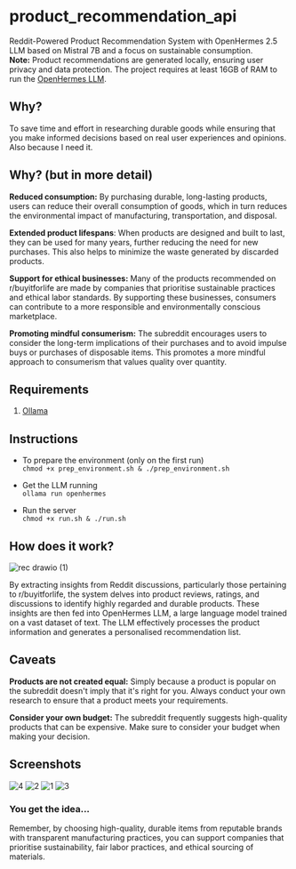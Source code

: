 # product_recommendation_api
Reddit-Powered Product Recommendation System with OpenHermes 2.5 LLM based on Mistral 7B and a focus on sustainable consumption.   
**Note:** Product recommendations are generated locally, ensuring user privacy and data protection. The project requires at least 16GB of RAM to run the [OpenHermes LLM](https://ollama.ai/library/openhermes).

## Why?

To save time and effort in researching durable goods while ensuring that you make informed decisions based on real user experiences and opinions. Also because I need it.

## Why? (but in more detail)

**Reduced consumption:** By purchasing durable, long-lasting products, users can reduce their overall consumption of goods, which in turn reduces the environmental impact of manufacturing, transportation, and disposal.

**Extended product lifespans**: When products are designed and built to last, they can be used for many years, further reducing the need for new purchases. This also helps to minimize the waste generated by discarded products.

**Support for ethical businesses:** Many of the products recommended on r/buyitforlife are made by companies that prioritise sustainable practices and ethical labor standards. By supporting these businesses, consumers can contribute to a more responsible and environmentally conscious marketplace.

**Promoting mindful consumerism:** The subreddit encourages users to consider the long-term implications of their purchases and to avoid impulse buys or purchases of disposable items. This promotes a more mindful approach to consumerism that values quality over quantity.

## Requirements

1. [Ollama](https://ollama.ai/)

## Instructions

* To prepare the environment (only on the first run)   
`chmod +x prep_environment.sh & ./prep_environment.sh`

* Get the LLM running   
`ollama run openhermes`

* Run the server   
`chmod +x run.sh & ./run.sh`


## How does it work?

![rec drawio (1)](https://github.com/smellycloud/product_recommendation_api/assets/52908667/afb80010-f687-4d48-b189-74d0de0285d7)

By extracting insights from Reddit discussions, particularly those pertaining to r/buyitforlife, the system delves into product reviews, ratings, and discussions to identify highly regarded and durable products. These insights are then fed into OpenHermes LLM, a large language model trained on a vast dataset of text. The LLM effectively processes the product information and generates a personalised recommendation list.

## Caveats

**Products are not created equal:** Simply because a product is popular on the subreddit doesn't imply that it's right for you. Always conduct your own research to ensure that a product meets your requirements.

**Consider your own budget:** The subreddit frequently suggests high-quality products that can be expensive. Make sure to consider your budget when making your decision.


## Screenshots
![4](https://github.com/smellycloud/product_recommendation_api/assets/52908667/13a6756f-b63f-40f5-8dab-8486ebc44087)
![2](https://github.com/smellycloud/product_recommendation_api/assets/52908667/195efa43-5c99-45dc-a737-c90f641a8bdb)
![1](https://github.com/smellycloud/product_recommendation_api/assets/52908667/61bc87cd-ebf5-46fd-986e-745534b3758d)
![3](https://github.com/smellycloud/product_recommendation_api/assets/52908667/b0475e64-5d48-446b-936f-d8f02af5c115)

### You get the idea...
Remember, by choosing high-quality, durable items from reputable brands with transparent manufacturing practices, you can support companies that prioritise sustainability, fair labor practices, and ethical sourcing of materials.
